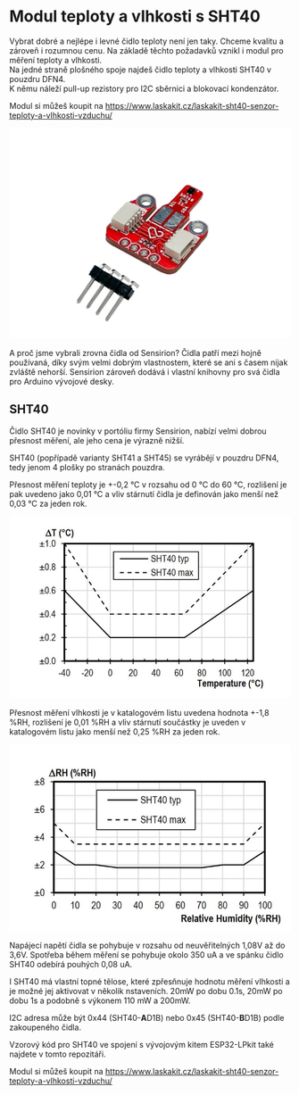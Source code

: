 # Modul teploty a vlhkosti s SHT40
Vybrat dobré a nejlépe i levné čidlo teploty není jen taky. Chceme kvalitu a zároveň i rozumnou cenu. 
Na základě těchto požadavků vznikl i modul pro měření teploty a vlhkosti.</br>
Na jedné straně plošného spoje najdeš čidlo teploty a vlhkosti SHT40 v pouzdru DFN4. </br>
K němu náleží pull-up rezistory pro I2C sběrnici a blokovací kondenzátor. </br>

Modul si můžeš koupit na https://www.laskakit.cz/laskakit-sht40-senzor-teploty-a-vlhkosti-vzduchu/

![Osazený modul](https://github.com/LaskaKit/Temp-HumSensor-SHTxx/blob/main/img/sht40.JPG)

A proč jsme vybrali zrovna čidla od Sensirion?
Čidla patří mezi hojně používaná, díky svým velmi dobrým vlastnostem, které se ani s časem nijak zvláště nehorší.
Sensirion zároveň dodává i vlastní knihovny pro svá čidla pro Arduino vývojové desky. 

## SHT40
Čidlo SHT40 je novinky v portóliu firmy Sensirion, nabízí velmi dobrou přesnost měření, ale jeho cena je výrazně nižší.

SHT40 (popřípadě varianty SHT41 a SHT45) se vyrábějí v pouzdru DFN4, tedy jenom 4 plošky po stranách pouzdra. 

Přesnost měření teploty je +-0,2 °C v rozsahu od 0 °C do 60 °C, rozlišení je pak uvedeno jako 0,01 °C a vliv stárnutí čidla je definován jako menší než 0,03 °C za jeden rok. 

![SHT31 - graf teploty](https://github.com/LaskaKit/Temp-HumSensor-SHTxx/blob/main/img/SHT40temp.JPG)

Přesnost měření vlhkosti je v katalogovém listu uvedena hodnota +-1,8 %RH, rozlišení je 0,01 %RH a vliv stárnutí součástky je uveden v katalogovém listu jako menší než 0,25 %RH za jeden rok.

![SHT31 - graf teploty](https://github.com/LaskaKit/Temp-HumSensor-SHTxx/blob/main/img/SHT40hum.JPG)

Napájecí napětí čidla se pohybuje v rozsahu od neuvěřitelných 1,08V až do 3,6V. 
Spotřeba během měření se pohybuje okolo 350 uA a ve spánku čidlo SHT40 odebírá pouhých 0,08 uA. 

I SHT40 má vlastní topné tělose, které zpřesňnuje hodnotu měření vlhkosti a je možné jej aktivovat v několik nstaveních.
20mW po dobu 0.1s, 20mW po dobu 1s
a podobně s výkonem 110 mW a 200mW. 

I2C adresa může být 0x44 (SHT40-**A**D1B) nebo 0x45 (SHT40-**B**D1B) podle zakoupeného čidla. 

Vzorový kód pro SHT40 ve spojení s vývojovým kitem ESP32-LPkit také najdete v tomto repozitáři.

Modul si můžeš koupit na https://www.laskakit.cz/laskakit-sht40-senzor-teploty-a-vlhkosti-vzduchu/

